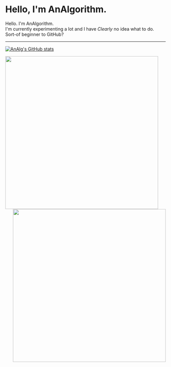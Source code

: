 # Hello, I'm AnAlgorithm.

Hello. I'm AnAlgorithm. <br>
I'm currently experimenting a lot and I have *Clearly* no idea what to do. <br>
Sort-of beginner to GitHub? <hr>

<!-- Github Stats card and stuff -->
[![AnAlg's GitHub stats](https://github-readme-stats.vercel.app/api?username=analgorithm&theme=github_dark)](https://github.com/analgorithm/AnAlgorithm)

<a href="https://github.com/analgorithm/analgorithm">
  <img align="left" src="https://github-readme-stats.vercel.app/api/pin/?username=analgorithm&repo=bork-bork-bork&theme=github_dark" width="480"/>
  <img align="right" src="https://github-readme-stats.vercel.app/api/pin/?username=analgorithm&repo=micro-coin&theme=github_dark" style="margin:0px;" width="480"/>
</a>
